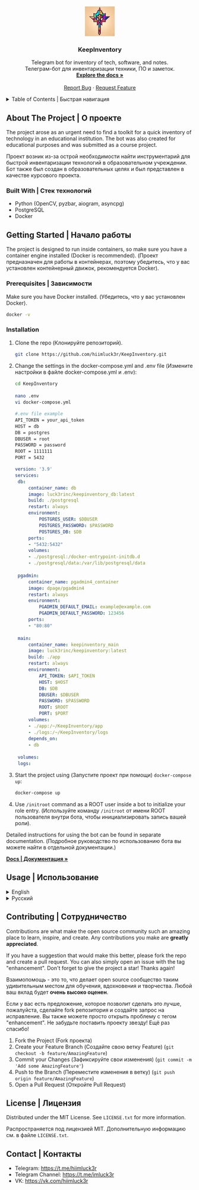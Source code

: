 <!-- PROJECT LOGO -->
<br />
<div align="center">
  <a href="https://github.com/hiimluck3r/KeepInventory">
    <img src="etc/images/logo.png" alt="Logo" width="80" height="80">
  </a>

<h3 align="center">KeepInventory</h3>

  <p align="center">
    Telegram bot for inventory of tech, software, and notes.
    <br />
    Телеграм-бот для инвентаризации техники, ПО и заметок.
    <br />
    <a href="https://github.com/hiimluck3r/KeepInventory/blob/master/etc/docs.md"><strong>Explore the docs »</strong></a>
    <br />
    <br />
    <a href="https://github.com/hiimluck3r/KeepInventory/issues">Report Bug</a>
    ·
    <a href="https://github.com/hiimluck3r/KeepInventory/issues">Request Feature</a>
  </p>
</div>



<!-- TABLE OF CONTENTS -->
<details>
  <summary>Table of Contents | Быстрая навигация</summary>
  <ol>
    <li>
      <a href="#about-the-project">About The Project | О проекте</a>
      <ul>
        <li><a href="#built-with">Built With | Стек технологий</a></li>
      </ul>
    </li>
    <li>
      <a href="#getting-started">Getting Started | Начало работы</a>
      <ul>
        <li><a href="#prerequisites">Requirements | Зависимости</a></li>
        <li><a href="#installation">Installation | Установка</a></li>
      </ul>
    </li>
    <li><a href="#usage">Usage | Использование</a></li>
    <li><a href="#contributing">Contributing | Сотрудничество</a></li>
    <li><a href="#license">License | Лицензия</a></li>
    <li><a href="#contact">Contact | Контакты</a></li>
  </ol>
</details>



<!-- ABOUT THE PROJECT -->
## About The Project | О проекте
<a name="about-the-project"></a>
The project arose as an urgent need to find a toolkit for a quick inventory of technology in an educational institution. The bot was also created for educational purposes and was submitted as a course project.

Проект возник из-за острой необходимости найти инструментарий для быстрой инвентаризации технологий в образовательном учреждении. Бот также был создан в образовательных целях и был представлен в качестве курсового проекта.


### Built With | Стек технологий
<a name="built-with"></a>
* Python (OpenCV, pyzbar, aiogram, asyncpg)
* PostgreSQL
* Docker



<!-- GETTING STARTED -->
## Getting Started | Начало работы
<a name="getting-started"></a>
The project is designed to run inside containers, so make sure you have a container engine installed (Docker is recommended).
(Проект предназначен для работы в контейнерах, поэтому убедитесь, что у вас установлен контейнерный движок, рекомендуется Docker).

### Prerequisites | Зависимости
<a name="prerequisites"></a>
Make sure you have Docker installed.
(Убедитесь, что у вас установлен Docker).
  
  ```sh
  docker -v
  ```

### Installation
<a name="installation"></a>
1. Clone the repo (Клонируйте репозиторий).
   ```sh
   git clone https://github.com/hiimluck3r/KeepInventory.git
   ```
2. Change the settings in the docker-compose.yml and .env file (Измените настройки в файле docker-compose.yml и .env):
   ```sh
   cd KeepInventory

   nano .env
   vi docker-compose.yml
   ```
   
   ```sh
   #.env file example
   API_TOKEN = your_api_token
   HOST = db
   DB = postgres
   DBUSER = root
   PASSWORD = password
   ROOT = 1111111
   PORT = 5432
   ```

   ```yml
   version: '3.9'
   services:
    db:
        container_name: db
        image: luck3rinc/keepinventory_db:latest
        build: ./postgresql
        restart: always
        environment:
            POSTGRES_USER: $DBUSER
            POSTGRES_PASSWORD: $PASSWORD
            POSTGRES_DB: $DB
        ports:
        - "5432:5432"
        volumes:
        - ./postgresql:/docker-entrypoint-initdb.d
        - ./postgresql/data:/var/lib/postgresql/data

    pgadmin:
        container_name: pgadmin4_container
        image: dpage/pgadmin4
        restart: always
        environment:
            PGADMIN_DEFAULT_EMAIL: example@example.com
            PGADMIN_DEFAULT_PASSWORD: 123456
        ports:
        - "80:80"

    main:
        container_name: keepinventory_main
        image: luck3rinc/keepinventory:latest
        build: ./app
        restart: always
        environment:
            API_TOKEN: $API_TOKEN
            HOST: $HOST
            DB: $DB
            DBUSER: $DBUSER
            PASSWORD: $PASSWORD
            ROOT: $ROOT
            PORT: $PORT
        volumes:
        - ./app:/~/KeepInventory/app
        - ./logs:/~/KeepInventory/logs
        depends_on:
        - db

    volumes:
    logs:
   ```
3. Start the project using (Запустите проект при помощи) `docker-compose up`:
   ```sh
   docker-compose up
   ```
4. Use `/initroot` command as a ROOT user inside a bot to initialize your role entry.
(Используйте команду `/initroot` от имени ROOT пользователя внутри бота, чтобы инициализировать запись вашей роли).

Detailed instructions for using the bot can be found in separate documentation. (Подробное руководство по использованию бота вы можете найти в отдельной документации.)

<a href="https://github.com/hiimluck3r/KeepInventory/blob/master/etc/docs.md"><strong>Docs | Документация »</strong></a>


<!-- USAGE EXAMPLES -->
## Usage | Использование
<a name="usage"></a>
<details>
<summary>English</summary>
KeepInventory was made to efficiently manage technical equipment with predefined attributes. It offers a range of features to streamline inventory management:

* Role System: The system supports a hierarchical role system, allowing different levels of access such as read-only, worker, admin, and root.

* Barcode Recognition: KeepInventory can recognize articles through barcodes, enabling easy searching and retrieval of information from the database.

* Article Recognition: The system also provides the ability to identify articles based on their last characters, simplifying the search process.

* Software Register: KeepInventory includes a software register feature, allowing users to keep track of shared software.

* User Notes: Users can add notes, providing additional information or reminders.

* Backups: The system facilitates downloading and uploading backups in .csv table format, ensuring data integrity and availability.

In the future, an enhancement is planned to incorporate a separate container with Telegram Local API. This addition will significantly increase the capacity for transferring data volumes, up to 2GB. Consequently, it will simplify the process of downloading and uploading data, particularly for full PostgreSQL backups and software storage on the server.
</details>

<details>
<summary>Русский</summary>
KeepInventory создан для эффективного управления техническим оборудованием с заранее заданными атрибутами. Она предлагает ряд функций для оптимизации управления запасами:

* Система ролей: Система поддерживает иерархическую систему ролей, предоставляя различные уровни доступа, такие как "read-only", "worker", "admin" и "root".

* Распознавание штрих-кодов: KeepInventory может распознавать артикулы по штрих-кодам, что позволяет легко искать и извлекать информацию из базы данных.

* Распознавание артикулов: Система также позволяет идентифицировать артикулы по их последним символам, что упрощает процесс поиска.

* Реестр программного обеспечения: KeepInventory включает в себя функцию регистрации программного обеспечения, позволяющую пользователям отслеживать программное обеспечение, которым поделились другие пользователи.

* Заметки пользователя: Пользователи могут добавлять примечения, предоставляя дополнительную информацию или напоминания.

* Резервное копирование: Система позволяет загружать и выгружать резервные копии в формате таблиц .csv, обеспечивая целостность и доступность данных.

В будущем планируется расширение системы до отдельного контейнера с локальным API Telegram. Это дополнение значительно увеличит возможности по передаче объемов данных - до 2 ГБ. Соответственно, это упростит процесс загрузки и выгрузки данных, особенно при полном резервном копировании PostgreSQL и хранении программного обеспечения на сервере.
</details>


<!-- CONTRIBUTING -->
## Contributing | Сотрудничество
<a name="contributing"></a>
Contributions are what make the open source community such an amazing place to learn, inspire, and create. Any contributions you make are **greatly appreciated**.

If you have a suggestion that would make this better, please fork the repo and create a pull request. You can also simply open an issue with the tag "enhancement".
Don't forget to give the project a star! Thanks again!

Взаимопомощь - это то, что делает open source сообщество таким удивительным местом для обучения, вдохновения и творчества. Любой ваш вклад будет **очень высоко оценен**.

Если у вас есть предложение, которое позволит сделать это лучше, пожалуйста, сделайте fork репозитория и создайте запрос на исправление. Вы также можете просто открыть проблему с тегом "enhancement".
Не забудьте поставить проекту звезду!
Ещё раз спасибо!

1. Fork the Project (Fork проекта)
2. Create your Feature Branch (Создайте свою ветку Feature) (`git checkout -b feature/AmazingFeature`)
3. Commit your Changes (Зафиксируйте свои изменения) (`git commit -m 'Add some AmazingFeature'`)
4. Push to the Branch (Переместите изменения в ветку) (`git push origin feature/AmazingFeature`)
5. Open a Pull Request (Откройте Pull Request)




<!-- LICENSE -->
## License | Лицензия
<a name="license"></a>
Distributed under the MIT License. See `LICENSE.txt` for more information.

Распространяется под лицензией MIT. Дополнительную информацию см. в файле `LICENSE.txt`.




<!-- CONTACT -->
## Contact | Контакты
<a name="contact"></a>
* Telegram: https://t.me/hiimluck3r
* Telegram Channel: https://t.me/imluck3r
* VK: https://vk.com/hiimluck3r



<!--MARKDOWN ANCHORS -->
